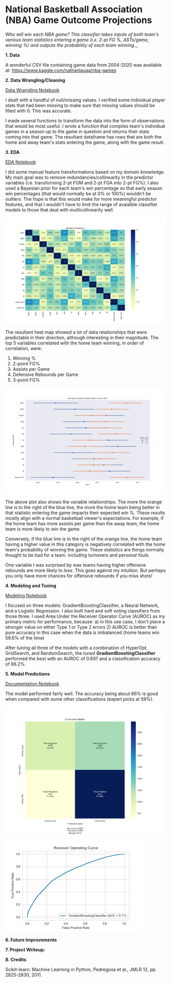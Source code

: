 # National Basketball Association (NBA) Game Outcome Projections

_Who will win each NBA game? This classifier takes inputs of both team's various team statistics entering a game (i.e. 2-pt FG %, ASTs/game, winning %) and outputs the probability of each team winning.__

__1. Data__

A wonderful CSV file containing game data from 2004-2020 was available at: https://www.kaggle.com/nathanlauga/nba-games

__2. Data Wrangling/Cleaning__

[Data Wrangling Notebook](https://github.com/abewoycke/NBA-Projections/blob/master/2_Data_Wrangling/NBA%20Projections%20Data%20Wrangling.ipynb)

I dealt with a handful of null/missing values. I verified some individual player stats that had been missing to make sure that missing values should be filled with 0. This was accurate.

I made several functions to transform the data into the form of observations that would be most useful. I wrote a function that compiles team's individual games in a season up to the game in question and returns their stats coming into that game. The resultant dataframe has rows that are both the home and away team's stats entering the game, along with the game result.

__3. EDA__

[EDA Notebook](https://github.com/abewoycke/NBA-Projections/blob/master/3_EDA/NBA%20Projections%20EDA.ipynb)

I did some manual feature transformations based on my domain knowledge. My main goal was to remove redundancies/collinearity in the predictor variables (i.e. transforming 2-pt FGM and 2-pt FGA into 2-pt FG%). I also used a Bayesian prior for each team's win percentage so that early season win percentages (that would normally be at 0% or 100%) wouldn't be outliers.  The hope is that this would make for more meaningful predictor features, and that I wouldn't have to limit the range of avaialble classifier models to those that deal with multicollinearity well.

![Variable Heatmap](https://github.com/abewoycke/NBA-Projections/blob/master/3_EDA/heatmap.png)

The resultant heat map showed a lot of data relationships that were predictable in their direction, although interesting in their magnitude. The top 5 variables correlated with the home team winning, in order of correlation, were:

1. Winning %
2. 2-point FG%
3. Assists per Game
4. Defensive Rebounds per Game
5. 3-point FG%

![Point Plot of Variable Relationships](https://github.com/abewoycke/NBA-Projections/blob/master/3_EDA/Normalized_Pointplot.png)

The above plot also shows the variable relationships. The more the orange line is to the right of the blue line, the more the home team being better in that statistic entering the game impacts their expected win %. These results mostly align with a normal basketball viewer's expectations. For example, if the home team has more assists per game than the away team, the home team is more likely to win the game.

Conversely, if the blue line is to the right of the orange line, the home team having a higher value in this category is negatively correlated with the home team's probability of winning the game. These statistics are things normally thought to be bad for a team. including turnovers and personal fouls.

One variable I was surprised by was teams having higher offensive rebounds are more likely to _lose_. This goes against my intuition. But perhaps you only have more chances for offensive rebounds if you miss shots!


__4. Modeling and Tuning__

[Modeling Notebook](https://github.com/abewoycke/NBA-Projections/blob/master/4_Preprocessing_Modeling/NBA%20Projections%20Preprocessing%20Modeling%20Clean.ipynb)

I focused on three models: GradientBoostingClassifier, a Neural Network, and a Logistic Regression. I also built hard and soft voting classifiers from those three. I used Area Under the Receiver Operator Curve (AUROC) as my primary metric for performance, because:
a) in this use case, I don't place a stronger value on either Type 1 or Type 2 errors
2) AUROC is better than pure accuracy in this case when the data is imbalanced (home teams win 59.6% of the time)

After tuning all three of the models with a combination of HyperOpt, GridSearch, and RandomSearch, the tuned __GradientBoostingClassifier__ performed the best with an AUROC of 0.697 and a classification accuracy of 66.2%.

__5. Model Predictions__

[Documentation Notebook](https://github.com/abewoycke/NBA-Projections/blob/master/5_Documentation/NBA%20Projections%20Documentation.ipynb)

The model performed fairly well. The accuracy being about 66% is good when compared with some other classifications (expert picks at 59%).

![Confusion Matrix](https://github.com/abewoycke/NBA-Projections/blob/master/5_Documentation/confusion_matrix.png)

![Roc Curve](https://github.com/abewoycke/NBA-Projections/blob/master/5_Documentation/roc.png)

__6. Future Improvements__

__7. Project Writeup:__

__8. Credits__

Scikit-learn: Machine Learning in Python, Pedregosa et al., JMLR 12, pp. 2825-2830, 2011.
